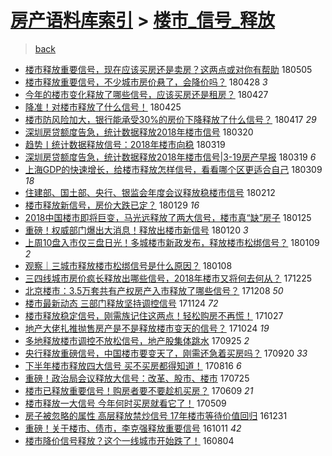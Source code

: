 [房产语料库索引](../../README.md)  > [楼市_信号_释放](楼市_信号_释放.md)
====
> [back](../README.md)

- [楼市释放重要信号，现在应该买房还是卖房？这两点或对你有帮助](http://jkwz.applinzi.com/ittc/7099717135888811015.html#%E6%A5%BC%E5%B8%82%E9%87%8A%E6%94%BE%E9%87%8D%E8%A6%81%E4%BF%A1%E5%8F%B7%EF%BC%8C%E7%8E%B0%E5%9C%A8%E5%BA%94%E8%AF%A5%E4%B9%B0%E6%88%BF%E8%BF%98%E6%98%AF%E5%8D%96%E6%88%BF%EF%BC%9F%E8%BF%99%E4%B8%A4%E7%82%B9%E6%88%96%E5%AF%B9%E4%BD%A0%E6%9C%89%E5%B8%AE%E5%8A%A9) 180505  
- [楼市释放重要信号，不少城市房价悬了，会降价吗？](http://jkwz.applinzi.com/ittc/7096964248154670096.html#%E6%A5%BC%E5%B8%82%E9%87%8A%E6%94%BE%E9%87%8D%E8%A6%81%E4%BF%A1%E5%8F%B7%EF%BC%8C%E4%B8%8D%E5%B0%91%E5%9F%8E%E5%B8%82%E6%88%BF%E4%BB%B7%E6%82%AC%E4%BA%86%EF%BC%8C%E4%BC%9A%E9%99%8D%E4%BB%B7%E5%90%97%EF%BC%9F) 180428 *3* 
- [今年的楼市变化释放了哪些信号，应该买房还是租房？](http://jkwz.applinzi.com/ittc/7096390431292261383.html#%E4%BB%8A%E5%B9%B4%E7%9A%84%E6%A5%BC%E5%B8%82%E5%8F%98%E5%8C%96%E9%87%8A%E6%94%BE%E4%BA%86%E5%93%AA%E4%BA%9B%E4%BF%A1%E5%8F%B7%EF%BC%8C%E5%BA%94%E8%AF%A5%E4%B9%B0%E6%88%BF%E8%BF%98%E6%98%AF%E7%A7%9F%E6%88%BF%EF%BC%9F) 180427  
- [降准！对楼市释放了什么信号！](http://jkwz.applinzi.com/ittc/7095837759359157265.html#%E9%99%8D%E5%87%86%EF%BC%81%E5%AF%B9%E6%A5%BC%E5%B8%82%E9%87%8A%E6%94%BE%E4%BA%86%E4%BB%80%E4%B9%88%E4%BF%A1%E5%8F%B7%EF%BC%81) 180425  
- [楼市防风险加大，银行能承受30%的房价下降释放了什么信号？](http://jkwz.applinzi.com/ittc/7092592919863362567.html#%E6%A5%BC%E5%B8%82%E9%98%B2%E9%A3%8E%E9%99%A9%E5%8A%A0%E5%A4%A7%EF%BC%8C%E9%93%B6%E8%A1%8C%E8%83%BD%E6%89%BF%E5%8F%9730%25%E7%9A%84%E6%88%BF%E4%BB%B7%E4%B8%8B%E9%99%8D%E9%87%8A%E6%94%BE%E4%BA%86%E4%BB%80%E4%B9%88%E4%BF%A1%E5%8F%B7%EF%BC%9F) 180417 *29* 
- [深圳房贷额度告急，统计数据释放2018年楼市信号](http://jkwz.applinzi.com/ittc/7082422320717366288.html#%E6%B7%B1%E5%9C%B3%E6%88%BF%E8%B4%B7%E9%A2%9D%E5%BA%A6%E5%91%8A%E6%80%A5%EF%BC%8C%E7%BB%9F%E8%AE%A1%E6%95%B0%E6%8D%AE%E9%87%8A%E6%94%BE2018%E5%B9%B4%E6%A5%BC%E5%B8%82%E4%BF%A1%E5%8F%B7) 180320  
- [趋势丨统计数据释放信号：2018年楼市向稳](http://jkwz.applinzi.com/ittc/7082242332663743495.html#%E8%B6%8B%E5%8A%BF%E4%B8%A8%E7%BB%9F%E8%AE%A1%E6%95%B0%E6%8D%AE%E9%87%8A%E6%94%BE%E4%BF%A1%E5%8F%B7%EF%BC%9A2018%E5%B9%B4%E6%A5%BC%E5%B8%82%E5%90%91%E7%A8%B3) 180319  
- [深圳房贷额度告急，统计数据释放2018年楼市信号|3-19房产早报](http://jkwz.applinzi.com/ittc/7082104688269067271.html#%E6%B7%B1%E5%9C%B3%E6%88%BF%E8%B4%B7%E9%A2%9D%E5%BA%A6%E5%91%8A%E6%80%A5%EF%BC%8C%E7%BB%9F%E8%AE%A1%E6%95%B0%E6%8D%AE%E9%87%8A%E6%94%BE2018%E5%B9%B4%E6%A5%BC%E5%B8%82%E4%BF%A1%E5%8F%B7%7C3-19%E6%88%BF%E4%BA%A7%E6%97%A9%E6%8A%A5) 180319 *6* 
- [上海GDP的快速增长，给楼市释放怎样信号，看看哪个区更适合自己](http://jkwz.applinzi.com/ittc/7078405586977031179.html#%E4%B8%8A%E6%B5%B7GDP%E7%9A%84%E5%BF%AB%E9%80%9F%E5%A2%9E%E9%95%BF%EF%BC%8C%E7%BB%99%E6%A5%BC%E5%B8%82%E9%87%8A%E6%94%BE%E6%80%8E%E6%A0%B7%E4%BF%A1%E5%8F%B7%EF%BC%8C%E7%9C%8B%E7%9C%8B%E5%93%AA%E4%B8%AA%E5%8C%BA%E6%9B%B4%E9%80%82%E5%90%88%E8%87%AA%E5%B7%B1) 180309 *18* 
- [住建部、国土部、央行、银监会年度会议释放稳楼市信号](http://jkwz.applinzi.com/ittc/7069118439908443147.html#%E4%BD%8F%E5%BB%BA%E9%83%A8%E3%80%81%E5%9B%BD%E5%9C%9F%E9%83%A8%E3%80%81%E5%A4%AE%E8%A1%8C%E3%80%81%E9%93%B6%E7%9B%91%E4%BC%9A%E5%B9%B4%E5%BA%A6%E4%BC%9A%E8%AE%AE%E9%87%8A%E6%94%BE%E7%A8%B3%E6%A5%BC%E5%B8%82%E4%BF%A1%E5%8F%B7) 180212  
- [楼市释放新信号，房价大跌已定？](http://jkwz.applinzi.com/ittc/7064030214869222417.html#%E6%A5%BC%E5%B8%82%E9%87%8A%E6%94%BE%E6%96%B0%E4%BF%A1%E5%8F%B7%EF%BC%8C%E6%88%BF%E4%BB%B7%E5%A4%A7%E8%B7%8C%E5%B7%B2%E5%AE%9A%EF%BC%9F) 180129 *16* 
- [2018中国楼市即将巨变，马光远释放了两大信号，楼市真“缺”房子](http://jkwz.applinzi.com/ittc/7062339739418362897.html#2018%E4%B8%AD%E5%9B%BD%E6%A5%BC%E5%B8%82%E5%8D%B3%E5%B0%86%E5%B7%A8%E5%8F%98%EF%BC%8C%E9%A9%AC%E5%85%89%E8%BF%9C%E9%87%8A%E6%94%BE%E4%BA%86%E4%B8%A4%E5%A4%A7%E4%BF%A1%E5%8F%B7%EF%BC%8C%E6%A5%BC%E5%B8%82%E7%9C%9F%E2%80%9C%E7%BC%BA%E2%80%9D%E6%88%BF%E5%AD%90) 180125  
- [重磅！权威部门爆出大消息！释放出楼市新信号](http://jkwz.applinzi.com/ittc/7060690402917483536.html#%E9%87%8D%E7%A3%85%EF%BC%81%E6%9D%83%E5%A8%81%E9%83%A8%E9%97%A8%E7%88%86%E5%87%BA%E5%A4%A7%E6%B6%88%E6%81%AF%EF%BC%81%E9%87%8A%E6%94%BE%E5%87%BA%E6%A5%BC%E5%B8%82%E6%96%B0%E4%BF%A1%E5%8F%B7) 180120 *3* 
- [上周10盘入市仅三盘日光！多城楼市新政发布，释放楼市松绑信号？](http://jkwz.applinzi.com/ittc/7056492863951471622.html#%E4%B8%8A%E5%91%A810%E7%9B%98%E5%85%A5%E5%B8%82%E4%BB%85%E4%B8%89%E7%9B%98%E6%97%A5%E5%85%89%EF%BC%81%E5%A4%9A%E5%9F%8E%E6%A5%BC%E5%B8%82%E6%96%B0%E6%94%BF%E5%8F%91%E5%B8%83%EF%BC%8C%E9%87%8A%E6%94%BE%E6%A5%BC%E5%B8%82%E6%9D%BE%E7%BB%91%E4%BF%A1%E5%8F%B7%EF%BC%9F) 180109 *2* 
- [观察｜三城市释放楼市松绑信号是什么原因？](http://jkwz.applinzi.com/ittc/7056133789862855686.html#%E8%A7%82%E5%AF%9F%EF%BD%9C%E4%B8%89%E5%9F%8E%E5%B8%82%E9%87%8A%E6%94%BE%E6%A5%BC%E5%B8%82%E6%9D%BE%E7%BB%91%E4%BF%A1%E5%8F%B7%E6%98%AF%E4%BB%80%E4%B9%88%E5%8E%9F%E5%9B%A0%EF%BC%9F) 180108  
- [三四线城市房价疯长释放出哪些信号，2018年楼市又将何去何从？](http://jkwz.applinzi.com/ittc/7051123553456358417.html#%E4%B8%89%E5%9B%9B%E7%BA%BF%E5%9F%8E%E5%B8%82%E6%88%BF%E4%BB%B7%E7%96%AF%E9%95%BF%E9%87%8A%E6%94%BE%E5%87%BA%E5%93%AA%E4%BA%9B%E4%BF%A1%E5%8F%B7%EF%BC%8C2018%E5%B9%B4%E6%A5%BC%E5%B8%82%E5%8F%88%E5%B0%86%E4%BD%95%E5%8E%BB%E4%BD%95%E4%BB%8E%EF%BC%9F) 171225  
- [北京楼市：3.5万套共有产权房产入市释放了哪些信号？](http://jkwz.applinzi.com/ittc/7044705425440637969.html#%E5%8C%97%E4%BA%AC%E6%A5%BC%E5%B8%82%EF%BC%9A3.5%E4%B8%87%E5%A5%97%E5%85%B1%E6%9C%89%E4%BA%A7%E6%9D%83%E6%88%BF%E4%BA%A7%E5%85%A5%E5%B8%82%E9%87%8A%E6%94%BE%E4%BA%86%E5%93%AA%E4%BA%9B%E4%BF%A1%E5%8F%B7%EF%BC%9F) 171208 *50* 
- [楼市最新动态 三部门释放坚持调控信号](http://jkwz.applinzi.com/ittc/7039570508713034769.html#%E6%A5%BC%E5%B8%82%E6%9C%80%E6%96%B0%E5%8A%A8%E6%80%81+%E4%B8%89%E9%83%A8%E9%97%A8%E9%87%8A%E6%94%BE%E5%9D%9A%E6%8C%81%E8%B0%83%E6%8E%A7%E4%BF%A1%E5%8F%B7) 171124 *72* 
- [楼市释放稳定信号，刚需族记住这两点！轻松购房不再慌！](http://jkwz.applinzi.com/ittc/7029256968643019792.html#%E6%A5%BC%E5%B8%82%E9%87%8A%E6%94%BE%E7%A8%B3%E5%AE%9A%E4%BF%A1%E5%8F%B7%EF%BC%8C%E5%88%9A%E9%9C%80%E6%97%8F%E8%AE%B0%E4%BD%8F%E8%BF%99%E4%B8%A4%E7%82%B9%EF%BC%81%E8%BD%BB%E6%9D%BE%E8%B4%AD%E6%88%BF%E4%B8%8D%E5%86%8D%E6%85%8C%EF%BC%81) 171027  
- [地产大佬扎推抛售房产是不是释放楼市变天的信号？](http://jkwz.applinzi.com/ittc/7028027079323550736.html#%E5%9C%B0%E4%BA%A7%E5%A4%A7%E4%BD%AC%E6%89%8E%E6%8E%A8%E6%8A%9B%E5%94%AE%E6%88%BF%E4%BA%A7%E6%98%AF%E4%B8%8D%E6%98%AF%E9%87%8A%E6%94%BE%E6%A5%BC%E5%B8%82%E5%8F%98%E5%A4%A9%E7%9A%84%E4%BF%A1%E5%8F%B7%EF%BC%9F) 171024 *19* 
- [多地释放楼市调控不放松信号，地产股集体跳水](http://jkwz.applinzi.com/ittc/7017202888823276560.html#%E5%A4%9A%E5%9C%B0%E9%87%8A%E6%94%BE%E6%A5%BC%E5%B8%82%E8%B0%83%E6%8E%A7%E4%B8%8D%E6%94%BE%E6%9D%BE%E4%BF%A1%E5%8F%B7%EF%BC%8C%E5%9C%B0%E4%BA%A7%E8%82%A1%E9%9B%86%E4%BD%93%E8%B7%B3%E6%B0%B4) 170925 *2* 
- [央行释放重磅信号，中国楼市要变天了，刚需还急着买房吗？](http://jkwz.applinzi.com/ittc/7015341472868729872.html#%E5%A4%AE%E8%A1%8C%E9%87%8A%E6%94%BE%E9%87%8D%E7%A3%85%E4%BF%A1%E5%8F%B7%EF%BC%8C%E4%B8%AD%E5%9B%BD%E6%A5%BC%E5%B8%82%E8%A6%81%E5%8F%98%E5%A4%A9%E4%BA%86%EF%BC%8C%E5%88%9A%E9%9C%80%E8%BF%98%E6%80%A5%E7%9D%80%E4%B9%B0%E6%88%BF%E5%90%97%EF%BC%9F) 170920 *33* 
- [下半年楼市释放四大信号 买不买房都得知道！](http://jkwz.applinzi.com/ittc/7002510357468546064.html#%E4%B8%8B%E5%8D%8A%E5%B9%B4%E6%A5%BC%E5%B8%82%E9%87%8A%E6%94%BE%E5%9B%9B%E5%A4%A7%E4%BF%A1%E5%8F%B7+%E4%B9%B0%E4%B8%8D%E4%B9%B0%E6%88%BF%E9%83%BD%E5%BE%97%E7%9F%A5%E9%81%93%EF%BC%81) 170816 *6* 
- [重磅！政治局会议释放大信号：改革、股市、楼市](http://jkwz.applinzi.com/ittc/6994171356751856657.html#%E9%87%8D%E7%A3%85%EF%BC%81%E6%94%BF%E6%B2%BB%E5%B1%80%E4%BC%9A%E8%AE%AE%E9%87%8A%E6%94%BE%E5%A4%A7%E4%BF%A1%E5%8F%B7%EF%BC%9A%E6%94%B9%E9%9D%A9%E3%80%81%E8%82%A1%E5%B8%82%E3%80%81%E6%A5%BC%E5%B8%82) 170725  
- [楼市已释放重要信号！购房者要不要趁机买房？](http://jkwz.applinzi.com/ittc/6977094241871201285.html#%E6%A5%BC%E5%B8%82%E5%B7%B2%E9%87%8A%E6%94%BE%E9%87%8D%E8%A6%81%E4%BF%A1%E5%8F%B7%EF%BC%81%E8%B4%AD%E6%88%BF%E8%80%85%E8%A6%81%E4%B8%8D%E8%A6%81%E8%B6%81%E6%9C%BA%E4%B9%B0%E6%88%BF%EF%BC%9F) 170609 *21* 
- [​楼市释放一大信号 今年何时买房就看它了！](http://jkwz.applinzi.com/ittc/6965621477020795909.html#%E2%80%8B%E6%A5%BC%E5%B8%82%E9%87%8A%E6%94%BE%E4%B8%80%E5%A4%A7%E4%BF%A1%E5%8F%B7+%E4%BB%8A%E5%B9%B4%E4%BD%95%E6%97%B6%E4%B9%B0%E6%88%BF%E5%B0%B1%E7%9C%8B%E5%AE%83%E4%BA%86%EF%BC%81) 170509  
- [房子被忽略的属性 高层释放禁炒信号 17年楼市等待价值回归](http://jkwz.applinzi.com/ittc/6917580075318117381.html#%E6%88%BF%E5%AD%90%E8%A2%AB%E5%BF%BD%E7%95%A5%E7%9A%84%E5%B1%9E%E6%80%A7+%E9%AB%98%E5%B1%82%E9%87%8A%E6%94%BE%E7%A6%81%E7%82%92%E4%BF%A1%E5%8F%B7+17%E5%B9%B4%E6%A5%BC%E5%B8%82%E7%AD%89%E5%BE%85%E4%BB%B7%E5%80%BC%E5%9B%9E%E5%BD%92) 161231  
- [重磅！关于楼市、债市，李克强释放重要信号](http://jkwz.applinzi.com/ittc/6887802011562542084.html#%E9%87%8D%E7%A3%85%EF%BC%81%E5%85%B3%E4%BA%8E%E6%A5%BC%E5%B8%82%E3%80%81%E5%80%BA%E5%B8%82%EF%BC%8C%E6%9D%8E%E5%85%8B%E5%BC%BA%E9%87%8A%E6%94%BE%E9%87%8D%E8%A6%81%E4%BF%A1%E5%8F%B7) 161011 *42* 
- [楼市降价信号释放？这个一线城市开始跌了！](http://jkwz.applinzi.com/ittc/6862480888046289924.html#%E6%A5%BC%E5%B8%82%E9%99%8D%E4%BB%B7%E4%BF%A1%E5%8F%B7%E9%87%8A%E6%94%BE%EF%BC%9F%E8%BF%99%E4%B8%AA%E4%B8%80%E7%BA%BF%E5%9F%8E%E5%B8%82%E5%BC%80%E5%A7%8B%E8%B7%8C%E4%BA%86%EF%BC%81) 160804  
